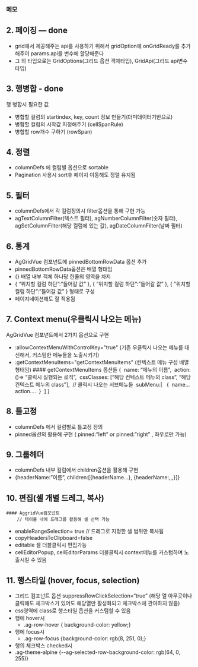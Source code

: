 ### 메모

## 2. 페이징 — done

- grid에서 제공해주는 api를 사용하기 위해서 gridOption에 onGridReady를 추가해주어 params.api를 변수에 할당해준다
- 그 외 타입으로는 GridOptions(그리드 옵션 객체타입), GridApi(그리드 api변수 타입)

## 3. 행병합 - done

행 병합시 필요한 값

- 병합할 컬럼의 startindex, key, count 정보 만들기(더미데이터기반으로)
- 병합할 컬럼의 시작값 지정해주기 (cellSpanRule)
- 병합할 row개수 구하기 (rowSpan)

## 4. 정렬

- columnDefs 에 컬럼별 옵션으로 sortable
- Pagination 사용시 sort후 페이지 이동해도 정렬 유지됨

## 5. 필터

- columnDefs에서 각 컬럼정의시 filter옵션을 통해 구현 가능
- agTextColumnFilter(텍스트 필터), agNumberColumnFilter(숫자 필터), agSetColumnFilter(해당 컬럼에 있는 값), agDateColumnFilter(날짜 필터)

## 6. 통계

- AgGridVue 컴포넌트에 pinnedBottomRowData 옵션 추가
- pinnedBottomRowData옵션은 배열 형태임
- {} 배열 내부 객체 하나당 한줄의 영역을 차지
- { “위치할 컬럼 하단”:”들어갈 값” }, { “위치할 컬럼 하단”:”들어갈 값” }, { “위치할 컬럼 하단”:”들어갈 값” } 형태로 구성
- 페이지네이션해도 잘 적용됨

## 7. Context menu(우클릭시 나오는 메뉴)

AgGridVue 컴포넌트에서 2가지 옵션으로 구현

- :allowContextMenuWithControlKey="true" (기존 우클릭시 나오는 메뉴를 대신해서, 커스텀한 메뉴들을 노출시키기)
- :getContextMenuItems="getContextMenuItems" (컨텍스트 메뉴 구성 배열형태임) #### getContextMenuItems 옵션들 {  name: “메뉴의 이름”,  action: ()=> “클릭시 실행되는 로직”,  cssClasses: [“해당 컨텍스트 메누의 class”, “해당 컨텍스트 메누의 class”],  // 클릭시 나오는 서브메뉴들  subMenu:[   {  name…  action….  }  ] }

## 8. 틀고정

- columnDefs 에서 컬럼별로 틀고정 정의
- pinned옵션의 활용해 구현 ( pinned:”left” or pinned:”right” , 좌우로만 가능)

## 9. 그룹헤더

- columnDefs 내부 컬럼에서 children옵션을 활용해 구현
- {headerName:”이름”, children:[{headerName…}, {headerName:,,,}]}

## 10. 편집(셀 개별 드레그, 복사)

    #### AggridVue컴포넌트
    	// 테이블 내에 드래그를 활용해 셀 선택 가능

- enableRangeSelection= true
  // 드레그로 지정한 셀 범위만 복사됨
- copyHeadersToClipboard=false
- editable 셀 더블클릭시 편집가능
- cellEditorPopup, cellEditorParams 더블클릭시 context메뉴를 커스텀하며 노출시킬 수 있음

## 11. 행스타일 (hover, focus, selection)

- 그리드 컴포넌트 옵션 suppressRowClickSelection=“true” (해당 열 아무곳이나 클릭해도 체크박스가 있어도 해당열만 활성화되고 체크박스에 관여하지 않음)
- css영역에 class로 행스타일 옵션을 커스텀할 수 있음
- 행에 hover시
  - .ag-row-hover { background-color: yellow;}
- 행에 focus시
  - .ag-row-focus {background-color: rgb(8, 251, 0);}
- 행의 체크박스 checked시
- .ag-theme-alpine {--ag-selected-row-background-color: rgb(64, 0, 255)}
